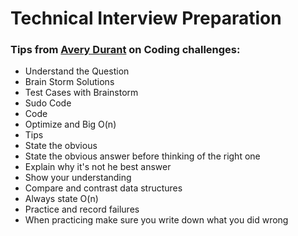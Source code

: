 # Technical Interview Preparation

### Tips from <a href="https://github.com/Avery246813579">Avery Durant</a> on Coding challenges:


* Understand the Question
* Brain Storm Solutions
* Test Cases with Brainstorm
* Sudo Code
* Code
* Optimize and Big O(n)
* Tips
* State the obvious
* State the obvious answer before thinking of the right one
* Explain why it's not he best answer
* Show your understanding
* Compare and contrast data structures
* Always state O(n)
* Practice and record failures
* When practicing make sure you write down what you did wrong

